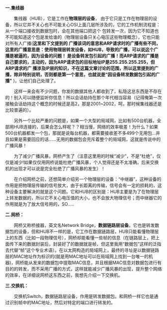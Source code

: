**一.集线器**

　　集线器（HUB），它是工作在**物理层的设备**， 由于它只是工作在物理层的设备，所以它并不关心也不可能关心OSI上面几层所涉及的，它的工作机制流程是：从一个端口接收到数据包时，会在其他端口把这个 包转发一次，因为它不知道也不可能知道这个包是发给谁的（物理层设备只关心电压这些物理概念），它也只能对所有人广播(**这里和下文提到的 广播该词的意思和ARP请求时的广播有些不同，这里的广播意思是：使用物理层转发设备，如HUB，导致的广播，可以说这个广播是被逼的，因为设备的问题！ 是设备转发包引起的广播！而ARP请求的广播是自己要求的，主动的，因为ARP请求包的目标地址IP是255.255.255.255，但ARP请求的广 播涉及IP层的知识，不在这篇文章讨论的范围，所以这里提到的广播，除非特别说明，否则都是第一个意思，也就说是"因设备转发数据包引起的广播"** )，让他们自己处理了。

　　这样一来会有不少问题，你发的数据其他人都收到了，私隐这总东西是不存在的！别入可以随便监听你信息！所以会话劫持在那个年代相当容易（记得俺第一次接触会话劫持这个概念的时候还是高2，那是2001~2002，呵，那时候集线器还是比较普遍的）。

　　另外一个比较严重的问题是，如果一个大型的局域网，比如有500台机器，全部用HUB连接的，后果会怎么样呢？？相当慢，网络的效率极差！为什么？如果500台机器都发一个包，那就是说每台机器，都需要接收差不多499个无用包...并且如果是需要回应的话......无用的数据包会充斥着整个的局域网，这就是传说中的广播风暴！

　　为了减少广播风暴，网桥产生了（注意这里用的时候“减少”，不是“杜绝”，仅仅是减少!如果仅仅用网桥说能杜绝广播风暴，个人觉得还是不太准确，后来交换机的出现才可以说是完全杜绝了广播风暴的发生）！

　　在介绍网桥之前，还想简单介绍另一个物理层的设备：“中继器”，这种设备的作用是把物理层传输的信号放大，由于长距离的传输，信号会有一定的损耗的，这种设备主要解决的就是这个问题。它和HUB的区别是：HUB主要是为了在物理层上转发数据的，所以它不关心电压值的大小，也不会放大物理信号；而中继器它的作用就是为了放大信号用的，SO.....

**二.网桥：**

　　网桥又称桥接器，英文名Network Bridge，**数据链路层设备**。它也是转发数据包的设备，但和HUB不一样的是，它工作在数据链路层，HUB只能看懂物理层上的东西（比如一段物理信号），网桥却能看懂一些帧的信息（在链路层上，把上面传下来的数据封装后，封装好了的数据就是帧，但这里我用“数据包”这样的泛指去代替“帧”这个专业术语）。在以太网构造的局域网上，最终的寻址是以数据链路层的MAC地址作为标识的(就是用MAC地址可以在局域网上找到一台唯一的机器)，网桥能从发来的数据包中提取MAC信息，并且根据MAC信息对数据包进行有目的的转发，而不采用广播的方式，这样就能减少广播风暴的出现，提升整个网络的效率，在详细说网桥这东西之前，我想先介绍一下交换机。

**三.交换机：**

　　交换机Switch，数据链路层设备，作用是转发数据包。和网桥一样它也是通过识别帧中的MAC地址，然后对特定的端口进行转发的。